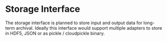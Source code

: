 # Storage Interface 
The storage interface is planned to store input and output data for long-term archival. Ideally this interface would support multiple adapters to store in HDF5, JSON or as pickle / cloudpickle binary.
